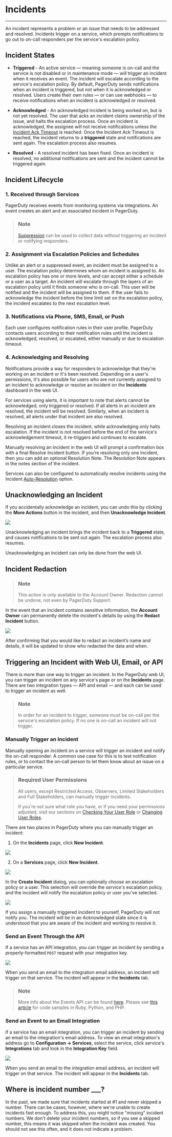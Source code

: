 # Incidents

---

An incident represents a problem or an issue that needs to be addressed and resolved. Incidents trigger on a service, which prompts notifications to go out to on-call responders per the service's escalation policy.

## Incident States

* **Triggered** - An active service — meaning someone is on-call and the service is not disabled or in maintenance mode — will trigger an incident when it receives an event. The incident will escalate according to the service's escalation policy. By default, PagerDuty sends notifications when an incident is triggered, but not when it is acknowledged or resolved. Users create their own rules — or can use webhooks — to receive notifications when an incident is acknowledged or resolved.

* **Acknowledged** - An acknowledged incident is being worked on, but is not yet resolved. The user that acks an incident claims ownership of the issue, and halts the escalation process. Once an incident is acknowledged, the assignee will not receive notifications unless the [Incident Ack Timeout](https://support.pagerduty.com/docs/service-settings#section-acknowledgement-timeouts) is reached. Once the Incident Ack Timeout is reached, the incident returns to a **triggered** state and notifications are sent again. The escalation process also resumes.

* **Resolved** - A resolved incident has been fixed. Once an incident is resolved, no additional notifications are sent and the incident cannot be triggered again.

## Incident Lifecycle

### 1. Received through Services
PagerDuty receives events from monitoring systems via integrations. An event creates an alert and an associated incident in PagerDuty.

<!-- theme: info -->

> ### Note
>
> [Suppression](https://support.pagerduty.com/docs/event-management-tools#section-suppression-and-event-rules) can be used to collect data without triggering an incident or notifying responders.

### 2. Assignment via Escalation Policies and Schedules
Unlike an alert or a suppressed event, an incident must be assigned to a user. The escalation policy determines whom an incident is assigned to. An escalation policy has one or more levels, and can accept either a schedule or a user as a target. An incident will escalate through the layers of an escalation policy until it finds someone who is on-call. This user will be notified and the incident will be assigned to them. If the user fails to acknowledge the incident before the time limit set on the escalation policy, the incident escalates to the next escalation level.

### 3. Notifications via Phone, SMS, Email, or Push
Each user configures notification rules in their user profile. PagerDuty contacts users according to their notification rules until the incident is acknowledged, resolved, or escalated, either manually or due to escalation timeout.

### 4. Acknowledging and Resolving
Notifications provide a way for responders to acknowledge that they're working on an incident or it's been resolved. Depending on a user's permissions, it's also possible for users who are not currently assigned to an incident to acknowledge or resolve an incident on the **Incidents** dashboard in the web UI.

For services using alerts, it is important to note that alerts cannot be acknowledged, only triggered or resolved. If all alerts in an incident are resolved, the incident will be resolved. Similarly, when an incident is resolved, all alerts under that incident are also resolved.

Resolving an incident closes the incident, while acknowledging only halts escalation. If the incident is not resolved before the end of the service's acknowledgement timeout, it re-triggers and continues to escalate.

Manually resolving an incident in the web UI will prompt a confirmation box with a final Resolve Incident button. If you’re resolving only one incident, then you can add an optional Resolution Note. The Resolution Note appears in the notes section of the incident. 

Services can also be configured to automatically resolve incidents using the Incident [Auto-Resolution](https://support.pagerduty.com/v1/docs/service-settings#section-auto-resolution) option.

## Unacknowledging an Incident

If you accidentally acknowledge an incident, you can undo this by clicking the **More Actions** button in the incident, and then **Unacknowledge Incident**.

![](https://files.readme.io/c5638e2-incidents-unacknowledge-incident.png)

Unacknowledging an incident brings the incident back to a **Triggered** state, and causes notifications to be sent out again. The escalation process also resumes.

Unacknowledging an incident can only be done from the web UI.

## Incident Redaction

<!-- theme: info -->

> ### Note
>
> This action is only available to the Account Owner. Redaction cannot be undone, not even by PagerDuty Support.

In the event that an incident contains sensitive information, the **Account Owner** can permanently delete the incident's details by using the **Redact Incident** button.

![](https://files.readme.io/f1849c2-incidents-redact-incident.png)

After confirming that you would like to redact an incident’s name and details, it will be updated to show who redacted the data and when.

## Triggering an Incident with Web UI, Email, or API

There is more than one way to trigger an incident. In the PagerDuty web UI, you can trigger an incident on any service's page or on the **Incidents** page. There are two integration types — API and email — and each can be used to trigger an incident as well.

<!-- theme: info -->

> ### Note
>
> In order for an incident to trigger, someone must be on-call per the service's escalation policy. If no one is on-call an incident will not trigger.

### Manually Trigger an Incident

Manually opening an incident on a service will trigger an incident and notify the on-call responder. A common use case for this is to test notification rules, or to contact the on-call person to let them know about an issue on a particular service.

<!-- theme: warning -->

> ### Required User Permissions
>
> All users, except Restricted Access, Observers, Limited Stakeholders and Full Stakeholders, can manually trigger incidents.
>
>If you're not sure what role you have, or if you need your permissions adjusted, visit our sections on [Checking Your User Role](https://support.pagerduty.com/v1/docs/user-roles#section-checking-your-user-role) or [Changing User Roles](https://support.pagerduty.com/docs/user-roles#section-changing-user-roles).

There are two places in PagerDuty where you can manually trigger an incident:

1. On the **Incidents** page, click **New Incident**.

![](https://files.readme.io/4ea311b-incidents-incidents-tab-trigger-incident.png)

2. On a **Services** page, click **New Incident**.

![](https://files.readme.io/ca1593a-incidents-service-page-trigger-incident.png)

In the **Create Incident** dialog, you can optionally choose an escalation policy or a user. This selection will override the *service's* escalation policy, and the incident will notify the escalation policy or user you've selected.

![](https://files.readme.io/09edca6-incidents-service-new-incident-change-ep.png)

If you assign a manually triggered incident to yourself, PagerDuty will not notify you. The incident will be in an Acknowledged state since it is understood that you are aware of the incident and working to resolve it.

### Send an Event Through the API

If a service has an API integration, you can trigger an incident by sending a properly-formatted `POST` request with your integration key.

![](https://files.readme.io/e328861-incidents-api-integration-key.png)

When you send an email to the integration email address, an incident will trigger on that service. The incident will appear in the **Incidents** tab.

<!-- theme: info -->

> ### Note
>
> More info about the Events API can be found [here](https://v2.developer.pagerduty.com/docs#the-events-api). Please see [this article](https://support.pagerduty.com/v1/docs/code-samples) for code samples in Ruby, Python, and PHP.

### Send an Event to an Email Integration

If a service has an email integration, you can trigger an incident by sending an email to the integration's email address. To view an email integration's address go to **Configuration → Services**, select the service, click service's **Integrations** tab and look in the **Integration Key** field.

![](https://files.readme.io/bc3d58a-incidents-email-integration-key.png)

When you send an email to the integration email address, an incident will trigger on that service. The incident will appear in the **Incidents** tab.

## Where is incident number ___?

In the past, we made sure that incidents started at #1 and never skipped a number. There can be cases, however, where we're unable to create incidents fast enough. To address this, you might notice "missing" incident numbers. We don't delete your incident numbers, so if you see a skipped number, this means it was skipped when the incident was created. You should not see this often, and it does not indicate a problem.
